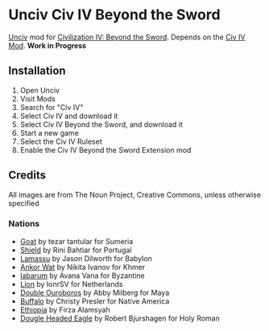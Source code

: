 # Unciv Civ IV Beyond the Sword

[Unciv](https://github.com/yairm210/unciv) mod for [Civilization IV: Beyond the Sword](https://civilization.fandom.com/wiki/Civilization_IV:_Beyond_the_Sword). Depends on the [Civ IV Mod](https://github.com/yairm210/Unciv-IV-mod). **Work in Progress**

## Installation

1. Open Unciv
2. Visit Mods
3. Search for "Civ IV"
4. Select Civ IV and download it
5. Select Civ IV Beyond the Sword, and download it
6. Start a new game
7. Select the Civ IV Ruleset
8. Enable the Civ IV Beyond the Sword Extension mod

## Credits

All images are from The Noun Project, Creative Commons, unless otherwise specified

### Nations

- [Goat](https://thenounproject.com/icon/goat-2621727/) by tezar tantular for Sumeria
- [Shield](https://thenounproject.com/icon/shield-7204824/) by Rini Bahtiar for Portugal
- [Lamassu](https://thenounproject.com/icon/lamassu-118987/) by Jason Dilworth for Babylon
- [Ankor Wat](https://thenounproject.com/icon/angkor-wat-5194416/) by Nikita Ivanov for Khmer
- [labarum](https://thenounproject.com/icon/labarum-2069827/) by Avana Vana for Byzantine
- [Lion](https://thenounproject.com/icon/lion-4074126/) by IonrSV for Netherlands
- [Double Ouroboros](https://thenounproject.com/icon/double-ouroboros-31693/) by Abby Milberg for Maya
- [Buffalo](https://thenounproject.com/icon/buffalo-27077/) by Christy Presler for Native America
- [Ethiopia](https://thenounproject.com/icon/ethiopia-4621751/) by Firza Alamsyah
- [Dougle Headed Eagle](https://thenounproject.com/icon/double-headed-eagle-7260454/) by Robert Bjurshagen for Holy Roman
